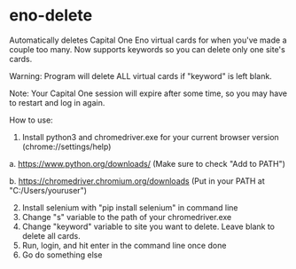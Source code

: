 # eno-delete
 Automatically deletes Capital One Eno virtual cards for when you've made a couple too many. 
 Now supports keywords so you can delete only one site's cards.

 Warning: Program will delete ALL virtual cards if "keyword" is left blank.

 Note: Your Capital One session will expire after some time, so you may have to restart and log in again.


 How to use:
 1. Install python3 and chromedriver.exe for your current browser version (chrome://settings/help)

 a. https://www.python.org/downloads/ (Make sure to check "Add to PATH")

 b. https://chromedriver.chromium.org/downloads (Put in your PATH at "C:/Users/youruser")

 2. Install selenium with "pip install selenium" in command line
 3. Change "s" variable to the path of your chromedriver.exe
 4. Change "keyword" variable to site you want to delete. Leave blank to delete all cards.
 5. Run, login, and hit enter in the command line once done
 6. Go do something else